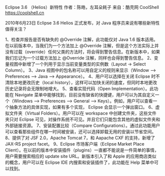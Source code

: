 Eclipse 3.6 （Helios）新特性
作者：陈皓，左耳朵耗子
来自：酷壳网 CoolShell https://coolshell.cn

2010年6月23日 Eclipse 3.6 Helios 正式发布，对 Java 程序员来说有哪些新特性值得关注？

1、检查并报告是否有缺失的 @Override 注解，此功能仅对 Java 1.6 版本适用。在以前版本中，当我们为一个方法加上 @Override 注解，但是这个方法实际上并没有过载（override）任何父类的方法时，将会得到警告信息。在新版本中，如果我们忘记为一个过载方法加上 @Override 注解，同样也会得到警告信息。
2、变量视图中新增了一个列用于显示当前变量类型的实例数（Layout -> Select Column）。
3、Java 视图中的包名称可以用自定义的规则来显示（Window –> Preferences –> Java –> Appearance）。
4、用户可以选择在关闭 Eclipse 时不清除本地更改历史（local history），这样可以加快关闭的速度，但同时本地更改历史记录将会无限制地增大。
5、查看实现代码（Open Implementation）。此功能在 Navigate 菜单中能够找到，目前没有缺省的快捷键，用户可以为其自定义一个（Windows –> Preferences –> General –> Keys）。例如，用户可以查看一个抽象方法的具体实现，如果有多个实现， Eclipse 会显示一个弹出窗口。
6、虚拟文件夹（Virtual Folders）。用户可以在 workspace 中创建文件夹，这些文件夹只对 Eclipse 可见，对操作系统不可见。并且它们只能包含其他的虚拟文件夹和外部链接资源。
7、安装配置比较（Compare Configurations）。通过此功能用户可以查看那些组件在哪一时间被安装，还可以选择卸载无用的安装以节省空间。
8、提供了对 JSF 2.0，Apache Tomcat 7，和 Aapache CXF 的支持，新增了 JAX-RS project facet。
9、Eclipse 市场客户端（Eclipse Market Place Client）。在以前的版本中安装插件（plugins）一直都不能说是一件简单的事情，用户需要搜索相应的 update site URL。新版本引入了和 Apple 的应用商店类似的概念，用户可以在 Eclipse IDE 内搜索和安装插件了，此功能在 Help 菜单中可以找到。